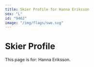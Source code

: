 ```yaml
---
title: Skier Profile for Hanna Eriksson
sex: "L"
id: "9462"
image: "/img/flags/swe.svg" 
---
```


# Skier Profile

This page is for: Hanna Eriksson.
    